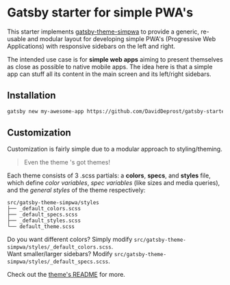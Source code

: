 # Gatsby starter for simple PWA's
This starter implements [gatsby-theme-simpwa](https://github.com/DavidDeprost/gatsby-theme-simpwa)
to provide a generic, re-usable and modular layout for developing simple PWA's
(Progressive Web Applications) with responsive sidebars on the left and right.

The intended use case is for **simple web apps** aiming to present themselves as close
as possible to native mobile apps. The idea here is that a simple app can stuff all
its content in the main screen and its left/right sidebars.

## Installation
```bash
gatsby new my-awesome-app https://github.com/DavidDeprost/gatsby-starter-simpwa
```

## Customization
Customization is fairly simple due to a modular approach to styling/theming.

> Even the theme 's got themes!

Each theme consists of 3 .scss partials: a **colors**, **specs**, and **styles** file,
which define *color variables*, *spec variables* (like sizes and media queries), and
the *general styles* of the theme respectively:
```
src/gatsby-theme-simpwa/styles
├── _default_colors.scss
├── _default_specs.scss
├── _default_styles.scss
└── default_theme.scss
```
Do you want different colors? Simply modify `src/gatsby-theme-simpwa/styles/_default_colors.scss`.  
Want smaller/larger sidebars? Modify `src/gatsby-theme-simpwa/styles/_default_specs.scss`.

Check out the [theme's README](https://github.com/DavidDeprost/gatsby-theme-simpwa)
for more.